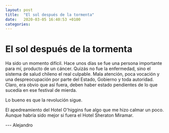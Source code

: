 ```yaml
---
layout: post
title:  "El sol después de la tormenta"
date:   2020-03-05 16:40:53 +0100
categories:
---
```


# El sol después de la tormenta
Ha sido un momento difícil. Hace unos días se fue una persona importante para mí, producto de un cáncer. Quizás no fue la enfermedad,
sino el sistema de salud chileno el real culpable. Mala atención, poca vocación y una despreocupación por parte del Estado, Gobierno
y toda autoridad. Claro, era obvio que así fuera, deben haber estado pendientes de lo que sucedía en ese festival de mierda.


Lo bueno es que la revolución sigue. 

El apedreamiento del Hotel O'higgins fue algo que me hizo calmar un poco. Aunque habría sido mejor si fuera el Hotel Sheraton Miramar.

--- Alejandro
